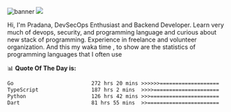 ![banner](.github/banner-profile.jpeg)
<img src="https://user-images.githubusercontent.com/73097560/115834477-dbab4500-a447-11eb-908a-139a6edaec5c.gif"></p>

Hi, I'm Pradana, DevSecOps Enthusiast and Backend Developer. Learn very much of devops, security, and programming language and curious about new stack of programming. Experience in freelance and volunteer organization. And this my waka time , to show are the statistics of programming languages that I often use

📊 **Quote Of The Day is:**
<!--START_SECTION:waka-->

```txt
Go                         272 hrs 20 mins >>>>>>===================   24.43 %
TypeScript                 187 hrs 2 mins  >>>>=====================   16.78 %
Python                     126 hrs 42 mins >>>======================   11.37 %
Dart                       81 hrs 55 mins  >>=======================   07.35 %
```

<!--END_SECTION:waka-->
